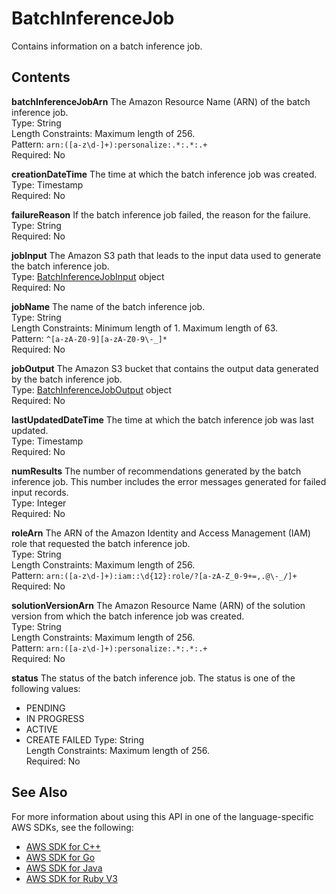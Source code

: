 # BatchInferenceJob<a name="API_BatchInferenceJob"></a>

Contains information on a batch inference job\.

## Contents<a name="API_BatchInferenceJob_Contents"></a>

 **batchInferenceJobArn**   <a name="personalize-Type-BatchInferenceJob-batchInferenceJobArn"></a>
The Amazon Resource Name \(ARN\) of the batch inference job\.  
Type: String  
Length Constraints: Maximum length of 256\.  
Pattern: `arn:([a-z\d-]+):personalize:.*:.*:.+`   
Required: No

 **creationDateTime**   <a name="personalize-Type-BatchInferenceJob-creationDateTime"></a>
The time at which the batch inference job was created\.  
Type: Timestamp  
Required: No

 **failureReason**   <a name="personalize-Type-BatchInferenceJob-failureReason"></a>
If the batch inference job failed, the reason for the failure\.  
Type: String  
Required: No

 **jobInput**   <a name="personalize-Type-BatchInferenceJob-jobInput"></a>
The Amazon S3 path that leads to the input data used to generate the batch inference job\.  
Type: [BatchInferenceJobInput](API_BatchInferenceJobInput.md) object  
Required: No

 **jobName**   <a name="personalize-Type-BatchInferenceJob-jobName"></a>
The name of the batch inference job\.  
Type: String  
Length Constraints: Minimum length of 1\. Maximum length of 63\.  
Pattern: `^[a-zA-Z0-9][a-zA-Z0-9\-_]*`   
Required: No

 **jobOutput**   <a name="personalize-Type-BatchInferenceJob-jobOutput"></a>
The Amazon S3 bucket that contains the output data generated by the batch inference job\.  
Type: [BatchInferenceJobOutput](API_BatchInferenceJobOutput.md) object  
Required: No

 **lastUpdatedDateTime**   <a name="personalize-Type-BatchInferenceJob-lastUpdatedDateTime"></a>
The time at which the batch inference job was last updated\.  
Type: Timestamp  
Required: No

 **numResults**   <a name="personalize-Type-BatchInferenceJob-numResults"></a>
The number of recommendations generated by the batch inference job\. This number includes the error messages generated for failed input records\.  
Type: Integer  
Required: No

 **roleArn**   <a name="personalize-Type-BatchInferenceJob-roleArn"></a>
The ARN of the Amazon Identity and Access Management \(IAM\) role that requested the batch inference job\.  
Type: String  
Length Constraints: Maximum length of 256\.  
Pattern: `arn:([a-z\d-]+):iam::\d{12}:role/?[a-zA-Z_0-9+=,.@\-_/]+`   
Required: No

 **solutionVersionArn**   <a name="personalize-Type-BatchInferenceJob-solutionVersionArn"></a>
The Amazon Resource Name \(ARN\) of the solution version from which the batch inference job was created\.  
Type: String  
Length Constraints: Maximum length of 256\.  
Pattern: `arn:([a-z\d-]+):personalize:.*:.*:.+`   
Required: No

 **status**   <a name="personalize-Type-BatchInferenceJob-status"></a>
The status of the batch inference job\. The status is one of the following values:  
+ PENDING
+ IN PROGRESS
+ ACTIVE
+ CREATE FAILED
Type: String  
Length Constraints: Maximum length of 256\.  
Required: No

## See Also<a name="API_BatchInferenceJob_SeeAlso"></a>

For more information about using this API in one of the language\-specific AWS SDKs, see the following:
+  [AWS SDK for C\+\+](https://docs.aws.amazon.com/goto/SdkForCpp/personalize-2018-05-22/BatchInferenceJob) 
+  [AWS SDK for Go](https://docs.aws.amazon.com/goto/SdkForGoV1/personalize-2018-05-22/BatchInferenceJob) 
+  [AWS SDK for Java](https://docs.aws.amazon.com/goto/SdkForJava/personalize-2018-05-22/BatchInferenceJob) 
+  [AWS SDK for Ruby V3](https://docs.aws.amazon.com/goto/SdkForRubyV3/personalize-2018-05-22/BatchInferenceJob) 